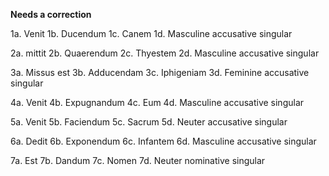 **Needs a correction**

1a. Venit
1b. Ducendum
1c. Canem
1d. Masculine accusative singular

2a. mittit
2b. Quaerendum
2c. Thyestem
2d. Masculine accusative singular

3a. Missus est
3b. Adducendam
3c. Iphigeniam
3d. Feminine accusative singular

4a. Venit
4b. Expugnandum
4c. Eum
4d. Masculine accusative singular

5a. Venit
5b. Faciendum
5c. Sacrum
5d. Neuter accusative singular

6a. Dedit
6b. Exponendum
6c. Infantem
6d. Masculine accusative singular

7a. Est
7b. Dandum
7c. Nomen
7d. Neuter nominative singular
